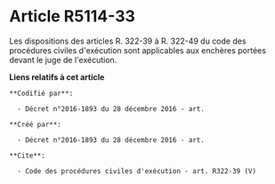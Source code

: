 # Article R5114-33

Les dispositions des articles R. 322-39 à R. 322-49 du code des procédures civiles d'exécution sont applicables aux enchères
portées devant le juge de l'exécution.

**Liens relatifs à cet article**

	**Codifié par**:

	  - Décret n°2016-1893 du 28 décembre 2016 - art.

	**Créé par**:

	  - Décret n°2016-1893 du 28 décembre 2016 - art.

	**Cite**:

	  - Code des procédures civiles d'exécution - art. R322-39 (V)
